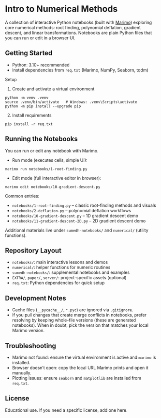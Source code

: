 # Intro to Numerical Methods

A collection of interactive Python notebooks (built with [Marimo]) exploring core numerical methods: root finding, polynomial deflation, gradient descent, and linear transformations. Notebooks are plain Python files that you can run or edit in a browser UI.

## Getting Started

- Python: 3.10+ recommended
- Install dependencies from `req.txt` (Marimo, NumPy, Seaborn, tqdm)

Setup

1) Create and activate a virtual environment

```
python -m venv .venv
source .venv/bin/activate   # Windows: .venv\Scripts\activate
python -m pip install --upgrade pip
```

2) Install requirements

```
pip install -r req.txt
```

## Running the Notebooks

You can run or edit any notebook with Marimo.

- Run mode (executes cells, simple UI):

```
marimo run notebooks/1-root-finding.py
```

- Edit mode (full interactive editor in browser):

```
marimo edit notebooks/10-gradient-descent.py
```

Common entries:
- `notebooks/1-root-finding.py` – classic root-finding methods and visuals
- `notebooks/2-deflation.py` – polynomial deflation workflows
- `notebooks/10-gradient-descent.py` – 1D gradient descent demo
- `notebooks/11-gradient-descent-2D.py` – 2D gradient descent demo

Additional materials live under `sumedh-notebooks/` and `numerical/` (utility functions).

## Repository Layout

- `notebooks/`: main interactive lessons and demos
- `numerical/`: helper functions for numeric routines
- `sumedh-notebooks/`: supplemental notebooks and examples
- `EXTRA/`, `paper/`, `server/`: project-specific assets (optional)
- `req.txt`: Python dependencies for quick setup

## Development Notes

- Cache files (`__pycache__/`, `*.pyc`) are ignored via `.gitignore`.
- If you pull changes that create merge conflicts in notebooks, prefer resolving by keeping whole-file versions (these are generated notebooks). When in doubt, pick the version that matches your local Marimo version.

## Troubleshooting

- Marimo not found: ensure the virtual environment is active and `marimo` is installed.
- Browser doesn’t open: copy the local URL Marimo prints and open it manually.
- Plotting issues: ensure `seaborn` and `matplotlib` are installed from `req.txt`.

## License

Educational use. If you need a specific license, add one here.

[Marimo]: https://marimo.io
